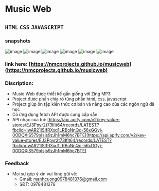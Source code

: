 
# Music Web 
## `HTML` `CSS` `JAVASCRIPT`
### snapshots
![image](https://user-images.githubusercontent.com/97510701/149147945-df788679-40ac-4a12-8c92-e4e118e484d5.png)
![image](https://user-images.githubusercontent.com/97510701/149148229-f8ad5523-6b6f-4d5c-85b7-e064b97cb78e.png)
![image](https://user-images.githubusercontent.com/97510701/149148289-16d4c92a-48c0-4af8-a000-6aefd60f6bad.png)
![image](https://user-images.githubusercontent.com/97510701/149148361-97a5ea9c-af4c-4580-82c0-bb62b72b4d75.png)
![image](https://user-images.githubusercontent.com/97510701/149148477-92239def-f0c2-4b35-b518-eb87b5a0d662.png)
![image](https://user-images.githubusercontent.com/97510701/149148521-ef92a269-9a2f-4d64-a866-77a542dbc23f.png)

### link here: [https://nmcprojects.github.io/musicweb](https://nmcprojects.github.io/musicweb)
### Discription:
  - Music Web được thiết kế gần giống với Zing MP3
  - Project được phần chia rõ từng phần html, css, javascript
  - Project giúp ôn tập kiến thức cơ bản và nâng cao của các ngôn ngữ đã học
  - Có ứng dụng fetch API được cung cấp sẵn
  - API nhạc của tui: [https://api.apify.com/v2/key-value-stores/EJ3Ppyr2t73Ifit64/records/LATEST?fbclid=IwAR21ISlfRXxd1LRBoNnQd-56xGGyj-0ODQXiS579oIsjs9zJh1mM6hc7BTE](https://api.apify.com/v2/key-value-stores/EJ3Ppyr2t73Ifit64/records/LATEST?fbclid=IwAR21ISlfRXxd1LRBoNnQd-56xGGyj-0ODQXiS579oIsjs9zJh1mM6hc7BTE)

### Feedback 
  - Mọi sự góp ý xin vui lòng gửi về:
    + Gmail: manhcuong0978481376@gmail.com
    + SĐT: 0978481376  
